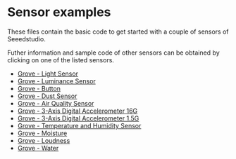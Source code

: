 # Sensor examples

These files contain the basic code to get started with a couple of sensors of Seeedstudio.

Futher information and sample code of other sensors can be obtained by clicking on one of the listed sensors.

* [Grove - Light Sensor](http://www.seeedstudio.com/depot/Grove-Light-SensorP-p-1253.html)
* [Grove - Luminance Sensor](http://www.seeedstudio.com/depot/Grove-Luminance-Sensor-p-1941.html)
* [Grove - Button](http://www.seeedstudio.com/depot/Grove-ButtonP-p-1243.html)
* [Grove - Dust Sensor](http://www.seeedstudio.com/wiki/Grove_-_Dust_sensor)
* [Grove - Air Quality Sensor](http://www.seeedstudio.com/wiki/Grove_-_Air_Quality_Sensor_v1.3)
* [Grove - 3-Axis Digital Accelerometer 16G](http://www.seeedstudio.com/wiki/Grove_-_3-Axis_Digital_Accelerometer_ADXL345)
* [Grove - 3-Axis Digital Accelerometer 1.5G](http://www.seeedstudio.com/wiki/Grove_-_3-Axis_Digital_Accelerometer(%C2%B11.5g))
* [Grove - Temperature and Humidity Sensor](http://www.seeedstudio.com/depot/Grove-TemperatureHumidity-Sensor-Pro-p-838.html)
* [Grove - Moisture](http://www.seeedstudio.com/wiki/Grove_-_Moisture_Sensor)
* [Grove - Loudness](http://www.seeedstudio.com/wiki/Grove_-_Loudness_Sensor)
* [Grove - Water](http://www.seeedstudio.com/wiki/Grove_-_Water_Sensor)
